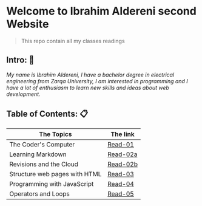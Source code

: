 # Welcome to Ibrahim Aldereni second Website
> This repo contain all my classes readings

## Intro: :boy:

*My name is Ibrahim Aldereni, I have a bachelor degree in electrical engineering from Zarqa University, I am interested in programming and I have a lot of enthusiasm to learn new skills and ideas about web development.*

## Table of Contents: :clipboard:

|  The Topics                   | The link              |
| ------------------------------|-----------------------|
| The Coder's Computer          |[Read-01](read01.md)   |
| Learning Markdown             |[Read-02a](read02a.md) |
| Revisions and the Cloud       |[Read-02b](read02b.md) |
| Structure web pages with HTML |[Read-03](read03.md)   |
| Programming with JavaScript   |[Read-04](read04.md)   |
| Operators and Loops           |[Read-05](read05.md)   |


